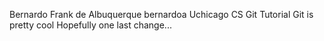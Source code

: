 Bernardo Frank de Albuquerque
bernardoa
Uchicago CS Git Tutorial
Git is pretty cool
Hopefully one last change...
